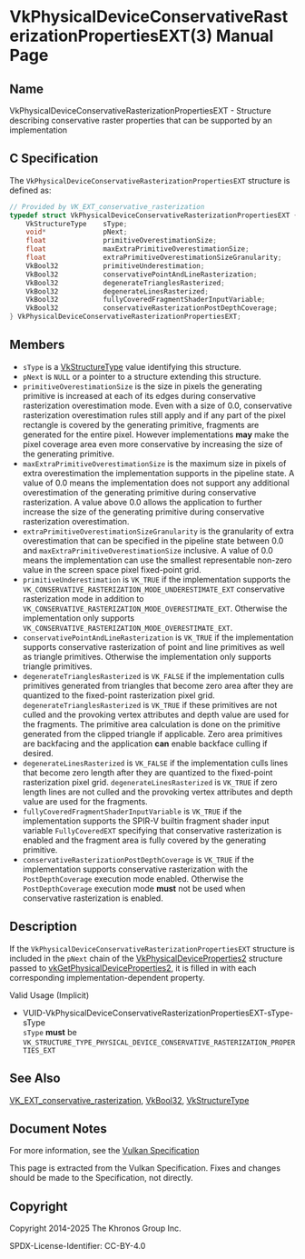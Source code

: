 # VkPhysicalDeviceConservativeRasterizationPropertiesEXT(3) Manual Page

## Name

VkPhysicalDeviceConservativeRasterizationPropertiesEXT - Structure describing conservative raster properties that can be supported by an implementation



## [](#_c_specification)C Specification

The `VkPhysicalDeviceConservativeRasterizationPropertiesEXT` structure is defined as:

```c++
// Provided by VK_EXT_conservative_rasterization
typedef struct VkPhysicalDeviceConservativeRasterizationPropertiesEXT {
    VkStructureType    sType;
    void*              pNext;
    float              primitiveOverestimationSize;
    float              maxExtraPrimitiveOverestimationSize;
    float              extraPrimitiveOverestimationSizeGranularity;
    VkBool32           primitiveUnderestimation;
    VkBool32           conservativePointAndLineRasterization;
    VkBool32           degenerateTrianglesRasterized;
    VkBool32           degenerateLinesRasterized;
    VkBool32           fullyCoveredFragmentShaderInputVariable;
    VkBool32           conservativeRasterizationPostDepthCoverage;
} VkPhysicalDeviceConservativeRasterizationPropertiesEXT;
```

## [](#_members)Members

- `sType` is a [VkStructureType](https://registry.khronos.org/vulkan/specs/latest/man/html/VkStructureType.html) value identifying this structure.
- `pNext` is `NULL` or a pointer to a structure extending this structure.
- []()`primitiveOverestimationSize` is the size in pixels the generating primitive is increased at each of its edges during conservative rasterization overestimation mode. Even with a size of 0.0, conservative rasterization overestimation rules still apply and if any part of the pixel rectangle is covered by the generating primitive, fragments are generated for the entire pixel. However implementations **may** make the pixel coverage area even more conservative by increasing the size of the generating primitive.
- []()`maxExtraPrimitiveOverestimationSize` is the maximum size in pixels of extra overestimation the implementation supports in the pipeline state. A value of 0.0 means the implementation does not support any additional overestimation of the generating primitive during conservative rasterization. A value above 0.0 allows the application to further increase the size of the generating primitive during conservative rasterization overestimation.
- []()`extraPrimitiveOverestimationSizeGranularity` is the granularity of extra overestimation that can be specified in the pipeline state between 0.0 and `maxExtraPrimitiveOverestimationSize` inclusive. A value of 0.0 means the implementation can use the smallest representable non-zero value in the screen space pixel fixed-point grid.
- []()`primitiveUnderestimation` is `VK_TRUE` if the implementation supports the `VK_CONSERVATIVE_RASTERIZATION_MODE_UNDERESTIMATE_EXT` conservative rasterization mode in addition to `VK_CONSERVATIVE_RASTERIZATION_MODE_OVERESTIMATE_EXT`. Otherwise the implementation only supports `VK_CONSERVATIVE_RASTERIZATION_MODE_OVERESTIMATE_EXT`.
- []()`conservativePointAndLineRasterization` is `VK_TRUE` if the implementation supports conservative rasterization of point and line primitives as well as triangle primitives. Otherwise the implementation only supports triangle primitives.
- []()`degenerateTrianglesRasterized` is `VK_FALSE` if the implementation culls primitives generated from triangles that become zero area after they are quantized to the fixed-point rasterization pixel grid. `degenerateTrianglesRasterized` is `VK_TRUE` if these primitives are not culled and the provoking vertex attributes and depth value are used for the fragments. The primitive area calculation is done on the primitive generated from the clipped triangle if applicable. Zero area primitives are backfacing and the application **can** enable backface culling if desired.
- []()`degenerateLinesRasterized` is `VK_FALSE` if the implementation culls lines that become zero length after they are quantized to the fixed-point rasterization pixel grid. `degenerateLinesRasterized` is `VK_TRUE` if zero length lines are not culled and the provoking vertex attributes and depth value are used for the fragments.
- []()`fullyCoveredFragmentShaderInputVariable` is `VK_TRUE` if the implementation supports the SPIR-V builtin fragment shader input variable `FullyCoveredEXT` specifying that conservative rasterization is enabled and the fragment area is fully covered by the generating primitive.
- []()`conservativeRasterizationPostDepthCoverage` is `VK_TRUE` if the implementation supports conservative rasterization with the `PostDepthCoverage` execution mode enabled. Otherwise the `PostDepthCoverage` execution mode **must** not be used when conservative rasterization is enabled.

## [](#_description)Description

If the `VkPhysicalDeviceConservativeRasterizationPropertiesEXT` structure is included in the `pNext` chain of the [VkPhysicalDeviceProperties2](https://registry.khronos.org/vulkan/specs/latest/man/html/VkPhysicalDeviceProperties2.html) structure passed to [vkGetPhysicalDeviceProperties2](https://registry.khronos.org/vulkan/specs/latest/man/html/vkGetPhysicalDeviceProperties2.html), it is filled in with each corresponding implementation-dependent property.

Valid Usage (Implicit)

- [](#VUID-VkPhysicalDeviceConservativeRasterizationPropertiesEXT-sType-sType)VUID-VkPhysicalDeviceConservativeRasterizationPropertiesEXT-sType-sType  
  `sType` **must** be `VK_STRUCTURE_TYPE_PHYSICAL_DEVICE_CONSERVATIVE_RASTERIZATION_PROPERTIES_EXT`

## [](#_see_also)See Also

[VK\_EXT\_conservative\_rasterization](https://registry.khronos.org/vulkan/specs/latest/man/html/VK_EXT_conservative_rasterization.html), [VkBool32](https://registry.khronos.org/vulkan/specs/latest/man/html/VkBool32.html), [VkStructureType](https://registry.khronos.org/vulkan/specs/latest/man/html/VkStructureType.html)

## [](#_document_notes)Document Notes

For more information, see the [Vulkan Specification](https://registry.khronos.org/vulkan/specs/latest/html/vkspec.html#VkPhysicalDeviceConservativeRasterizationPropertiesEXT)

This page is extracted from the Vulkan Specification. Fixes and changes should be made to the Specification, not directly.

## [](#_copyright)Copyright

Copyright 2014-2025 The Khronos Group Inc.

SPDX-License-Identifier: CC-BY-4.0